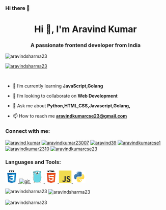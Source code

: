 ### Hi there 👋

<!--
**AravindSharma23/AravindSharma23** is a ✨ _special_ ✨ repository because its `README.md` (this file) appears on your GitHub profile.

Here are some ideas to get you started:

- 🔭 I’m currently working on ...
- 🌱 I’m currently learning ...
- 👯 I’m looking to collaborate on ...
- 🤔 I’m looking for help with ...
- 💬 Ask me about ...
- 📫 How to reach me: ...
- 😄 Pronouns: ...
- ⚡ Fun fact: ...
-->

<h1 align="center">Hi 👋, I'm Aravind Kumar</h1>
<h3 align="center">A passionate frontend developer from India</h3>


<p align="left"> <img src="https://komarev.com/ghpvc/?username=aravindsharma23&label=Profile%20views&color=0e75b6&style=flat" alt="aravindsharma23" /> </p>

<p align="left"> <a href="https://github.com/ryo-ma/github-profile-trophy"><img src="https://github-profile-trophy.vercel.app/?username=aravindsharma23" alt="aravindsharma23" /></a> </p>

<p align="left"> <a href="https://twitter.com/" target="blank"><img src="https://img.shields.io/twitter/follow/?logo=twitter&style=for-the-badge" alt="" /></a> </p>

- 🌱 I’m currently learning **JavaScript,Golang**

- 👯 I’m looking to collaborate on **Web Development**

- 💬 Ask me about **Python,HTML,CSS,Javascript,Golang,**

- 📫 How to reach me **aravindkumarcse23@gmail.com**

<h3 align="left">Connect with me:</h3>
<p align="left">
<a href="https://linkedin.com/in/aravind kumar" target="blank"><img align="center" src="https://raw.githubusercontent.com/rahuldkjain/github-profile-readme-generator/master/src/images/icons/Social/linked-in-alt.svg" alt="aravind kumar" height="30" width="40" /></a>
<a href="https://instagram.com/aravindkumar23007" target="blank"><img align="center" src="https://raw.githubusercontent.com/rahuldkjain/github-profile-readme-generator/master/src/images/icons/Social/instagram.svg" alt="aravindkumar23007" height="30" width="40" /></a>
<a href="https://www.codechef.com/users/aravind39" target="blank"><img align="center" src="https://cdn.jsdelivr.net/npm/simple-icons@3.1.0/icons/codechef.svg" alt="aravind39" height="30" width="40" /></a>
<a href="https://www.hackerrank.com/aravindkumarcse1" target="blank"><img align="center" src="https://raw.githubusercontent.com/rahuldkjain/github-profile-readme-generator/master/src/images/icons/Social/hackerrank.svg" alt="aravindkumarcse1" height="30" width="40" /></a>
<a href="https://www.leetcode.com/aravindkumar2310" target="blank"><img align="center" src="https://raw.githubusercontent.com/rahuldkjain/github-profile-readme-generator/master/src/images/icons/Social/leet-code.svg" alt="aravindkumar2310" height="30" width="40" /></a>
<a href="https://auth.geeksforgeeks.org/user/aravindkumarcse23" target="blank"><img align="center" src="https://raw.githubusercontent.com/rahuldkjain/github-profile-readme-generator/master/src/images/icons/Social/geeks-for-geeks.svg" alt="aravindkumarcse23" height="30" width="40" /></a>
</p>

<h3 align="left">Languages and Tools:</h3>
<p align="left"> <a href="https://www.w3schools.com/css/" target="_blank" rel="noreferrer"> <img src="https://raw.githubusercontent.com/devicons/devicon/master/icons/css3/css3-original-wordmark.svg" alt="css3" width="40" height="40"/> </a> <a href="https://git-scm.com/" target="_blank" rel="noreferrer"> <img src="https://www.vectorlogo.zone/logos/git-scm/git-scm-icon.svg" alt="git" width="40" height="40"/> </a> <a href="https://golang.org" target="_blank" rel="noreferrer"> <img src="https://raw.githubusercontent.com/devicons/devicon/master/icons/go/go-original.svg" alt="go" width="40" height="40"/> </a> <a href="https://www.w3.org/html/" target="_blank" rel="noreferrer"> <img src="https://raw.githubusercontent.com/devicons/devicon/master/icons/html5/html5-original-wordmark.svg" alt="html5" width="40" height="40"/> </a> <a href="https://developer.mozilla.org/en-US/docs/Web/JavaScript" target="_blank" rel="noreferrer"> <img src="https://raw.githubusercontent.com/devicons/devicon/master/icons/javascript/javascript-original.svg" alt="javascript" width="40" height="40"/> </a> <a href="https://www.python.org" target="_blank" rel="noreferrer"> <img src="https://raw.githubusercontent.com/devicons/devicon/master/icons/python/python-original.svg" alt="python" width="40" height="40"/> </a> </p>

<p><img align="left" src="https://github-readme-stats.vercel.app/api/top-langs?username=aravindsharma23&show_icons=true&locale=en&layout=compact" alt="aravindsharma23" /></p>

<p>&nbsp;<img align="center" src="https://github-readme-stats.vercel.app/api?username=aravindsharma23&show_icons=true&locale=en" alt="aravindsharma23" /></p>

<p><img align="center" src="https://github-readme-streak-stats.herokuapp.com/?user=aravindsharma23&" alt="aravindsharma23" /></p>

